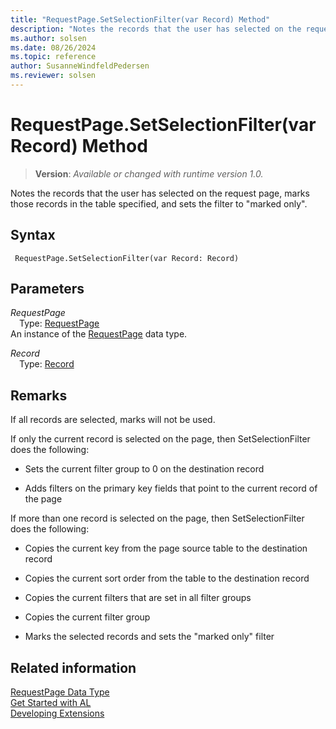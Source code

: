 ```yaml
---
title: "RequestPage.SetSelectionFilter(var Record) Method"
description: "Notes the records that the user has selected on the request page, marks those records in the table specified, and sets the filter to marked only."
ms.author: solsen
ms.date: 08/26/2024
ms.topic: reference
author: SusanneWindfeldPedersen
ms.reviewer: solsen
---
```

[//]: # (START>DO_NOT_EDIT)
[//]: # (IMPORTANT:Do not edit any of the content between here and the END>DO_NOT_EDIT.)
[//]: # (Any modifications should be made in the .xml files in the ModernDev repo.)
# RequestPage.SetSelectionFilter(var Record) Method
> **Version**: _Available or changed with runtime version 1.0._

Notes the records that the user has selected on the request page, marks those records in the table specified, and sets the filter to "marked only".


## Syntax
```AL
 RequestPage.SetSelectionFilter(var Record: Record)
```
## Parameters
*RequestPage*  
&emsp;Type: [RequestPage](requestpage-data-type.md)  
An instance of the [RequestPage](requestpage-data-type.md) data type.  

*Record*  
&emsp;Type: [Record](../record/record-data-type.md)  
  



[//]: # (IMPORTANT: END>DO_NOT_EDIT)

## Remarks  
If all records are selected, marks will not be used.  
  
If only the current record is selected on the page, then SetSelectionFilter does the following:  
  
- Sets the current filter group to 0 on the destination record  
  
- Adds filters on the primary key fields that point to the current record of the page  
  
If more than one record is selected on the page, then SetSelectionFilter does the following:  
  
- Copies the current key from the page source table to the destination record  
  
- Copies the current sort order from the table to the destination record  
  
- Copies the current filters that are set in all filter groups  
  
- Copies the current filter group  
  
- Marks the selected records and sets the "marked only" filter  
  
## Related information
[RequestPage Data Type](requestpage-data-type.md)  
[Get Started with AL](../../devenv-get-started.md)  
[Developing Extensions](../../devenv-dev-overview.md)